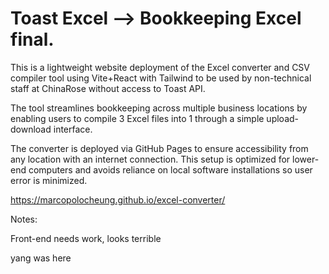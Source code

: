 # Toast Excel --> Bookkeeping Excel final.

This is a lightweight website deployment of the Excel converter and CSV compiler tool using Vite+React with Tailwind to be used by non-technical staff at ChinaRose without access to Toast API.

The tool streamlines bookkeeping across multiple business locations by enabling users to compile 3 Excel files into 1 through a simple upload-download interface.

The converter is deployed via GitHub Pages to ensure accessibility from any location with an internet connection. This setup is optimized for lower-end computers and avoids reliance on local software installations so user error is minimized.

https://marcopolocheung.github.io/excel-converter/

Notes:

Front-end needs work, looks terrible

yang was here